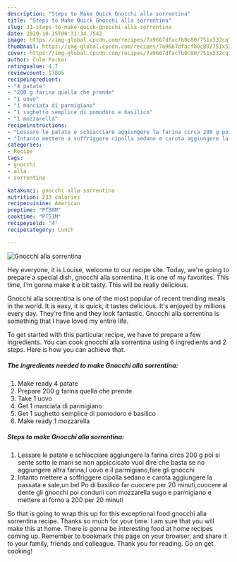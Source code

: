 ```yaml
---
description: "Steps to Make Quick Gnocchi alla sorrentina"
title: "Steps to Make Quick Gnocchi alla sorrentina"
slug: 31-steps-to-make-quick-gnocchi-alla-sorrentina
date: 2020-10-15T06:31:34.754Z
image: https://img-global.cpcdn.com/recipes/7a9667dfacfb0c80/751x532cq70/gnocchi-alla-sorrentina-recipe-main-photo.jpg
thumbnail: https://img-global.cpcdn.com/recipes/7a9667dfacfb0c80/751x532cq70/gnocchi-alla-sorrentina-recipe-main-photo.jpg
cover: https://img-global.cpcdn.com/recipes/7a9667dfacfb0c80/751x532cq70/gnocchi-alla-sorrentina-recipe-main-photo.jpg
author: Cole Parker
ratingvalue: 4.7
reviewcount: 17805
recipeingredient:
- "4 patate"
- "200 g farina quella che prende"
- "1 uovo"
- "1 manciata di parmigiano"
- "1 sughetto semplice di pomodoro e basilico"
- "1 mozzarella"
recipeinstructions:
- "Lessare le patate e schiacciare aggiungere la farina circa 200 g poi si sente sotto le mani se non appiccicato vuol dire che basta se no aggiungere altra farina,l uovo e il parmigiano,fare gli gnocchi"
- "Intanto mettere a soffriggere cipolla sedano e carota aggiungere la passata e sale,un bel Po di basilico far cuocere per 20 minuti,cuocere al dente gli gnocchi poi condurli con mozzarella sugo e parmigiano e mettere al forno a 200 per 20 minuti"
categories:
- Recipe
tags:
- gnocchi
- alla
- sorrentina

katakunci: gnocchi alla sorrentina 
nutrition: 233 calories
recipecuisine: American
preptime: "PT38M"
cooktime: "PT51M"
recipeyield: "4"
recipecategory: Lunch

---
```



![Gnocchi alla sorrentina](https://img-global.cpcdn.com/recipes/7a9667dfacfb0c80/751x532cq70/gnocchi-alla-sorrentina-recipe-main-photo.jpg)

Hey everyone, it is Louise, welcome to our recipe site. Today, we're going to prepare a special dish, gnocchi alla sorrentina. It is one of my favorites. This time, I'm gonna make it a bit tasty. This will be really delicious.



Gnocchi alla sorrentina is one of the most popular of recent trending meals in the world. It is easy, it is quick, it tastes delicious. It's enjoyed by millions every day. They're fine and they look fantastic. Gnocchi alla sorrentina is something that I have loved my entire life.


To get started with this particular recipe, we have to prepare a few ingredients. You can cook gnocchi alla sorrentina using 6 ingredients and 2 steps. Here is how you can achieve that.

<!--inarticleads1-->

##### The ingredients needed to make Gnocchi alla sorrentina:

1. Make ready 4 patate
1. Prepare 200 g farina quella che prende
1. Take 1 uovo
1. Get 1 manciata di parmigiano
1. Get 1 sughetto semplice di pomodoro e basilico
1. Make ready 1 mozzarella




<!--inarticleads2-->

##### Steps to make Gnocchi alla sorrentina:

1. Lessare le patate e schiacciare aggiungere la farina circa 200 g poi si sente sotto le mani se non appiccicato vuol dire che basta se no aggiungere altra farina,l uovo e il parmigiano,fare gli gnocchi
1. Intanto mettere a soffriggere cipolla sedano e carota aggiungere la passata e sale,un bel Po di basilico far cuocere per 20 minuti,cuocere al dente gli gnocchi poi condurli con mozzarella sugo e parmigiano e mettere al forno a 200 per 20 minuti




So that is going to wrap this up for this exceptional food gnocchi alla sorrentina recipe. Thanks so much for your time. I am sure that you will make this at home. There is gonna be interesting food at home recipes coming up. Remember to bookmark this page on your browser, and share it to your family, friends and colleague. Thank you for reading. Go on get cooking!
